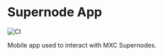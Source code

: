 # Supernode App

![CI](https://github.com/mxc-foundation/supernode-app/workflows/CI/badge.svg)

Mobile app used to interact with MXC Supernodes.

